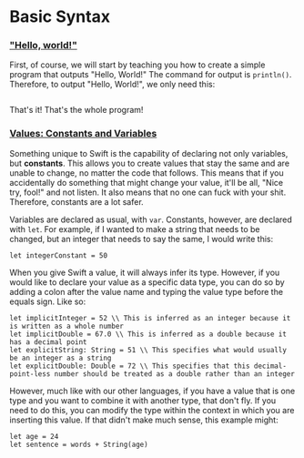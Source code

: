 # Basic Syntax

### ["Hello, world!"](#helloworld)

First, of course, we will start by teaching you how to create a simple program that outputs "Hello, World!"
The command for output is `println()`. Therefore, to output "Hello, World!", we only need this:
```println("Hello, World!")
```
That's it! That's the whole program!

### [Values: Constants and Variables](#values)

Something unique to Swift is the capability of declaring not only variables, but **constants**. This allows you to create values that stay the same and are unable to change, no matter the code that follows. This means that if you accidentally do something that might change your value, it'll be all, "Nice try, fool!" and not listen. It also means that no one can fuck with your shit. Therefore, constants are a lot safer.

Variables are declared as usual, with `var`. Constants, however, are declared with `let`. For example, if I wanted to make a string that needs to be changed, but an integer that needs to say the same, I would write this:
```var stringVariable = ""
let integerConstant = 50
```

When you give Swift a value, it will always infer its type. However, if you would like to declare your value as a specific data type, you can do so by adding a colon after the value name and typing the value type before the equals sign. Like so:
```let implicitString = "This is obviously a string because there are quotes"
let implicitInteger = 52 \\ This is inferred as an integer because it is written as a whole number
let implicitDouble = 67.0 \\ This is inferred as a double because it has a decimal point
let explicitString: String = 51 \\ This specifies what would usually be an integer as a string
let explicitDouble: Double = 72 \\ This specifies that this decimal-point-less number should be treated as a double rather than an integer
```

However, much like with our other languages, if you have a value that is one type and you want to combine it with another type, that don't fly. If you need to do this, you can modify the type within the context in which you are inserting this value.
If that didn't make much sense, this example might:
```let words = "On June 12th, I am turning "
let age = 24
let sentence = words + String(age)
```

